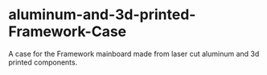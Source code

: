 # aluminum-and-3d-printed-Framework-Case
A case for the Framework mainboard made from laser cut aluminum and 3d printed components.
